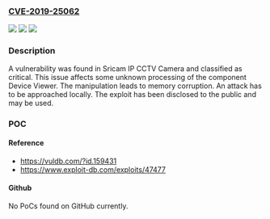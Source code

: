 ### [CVE-2019-25062](https://cve.mitre.org/cgi-bin/cvename.cgi?name=CVE-2019-25062)
![](https://img.shields.io/static/v1?label=Product&message=IP%20CCTV%20Camera&color=blue)
![](https://img.shields.io/static/v1?label=Version&message=n%2Fa&color=blue)
![](https://img.shields.io/static/v1?label=Vulnerability&message=CWE-121%20Stack-based%20Buffer%20Overflow&color=brighgreen)

### Description

A vulnerability was found in Sricam IP CCTV Camera and classified as critical. This issue affects some unknown processing of the component Device Viewer. The manipulation leads to memory corruption. An attack has to be approached locally. The exploit has been disclosed to the public and may be used.

### POC

#### Reference
- https://vuldb.com/?id.159431
- https://www.exploit-db.com/exploits/47477

#### Github
No PoCs found on GitHub currently.

